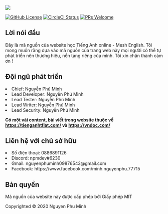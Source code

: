 
<a href="http://mesh-english.000webhostapp.com" target="_blank"><img src="https://github.com/nguyenphuminh/Mesh-Source/blob/master/thumbnail.png"></a>

[![GitHub License](https://img.shields.io/badge/license-MIT-blue.svg)](https://github.com/nguyenphuminh/Mesh-Source/blob/master/LICENSE)
[![CircleCI Status](https://circleci.com/gh/nguyenphuminh/Mesh-English.svg?style=shield&circle-token=:circle-token)](https://circleci.com/gh/nguyenphuminh/Mesh-English)
[![PRs Welcome](https://img.shields.io/badge/PRs-welcome-blue.svg)](https://mesh-english.000webhostapp.com)

## Lời nói đầu
Đây là mã nguồn của website học Tiếng Anh online - Mesh English. Tôi mong muốn rằng dựa vào mã nguồn của trang web này mọi người có thể tự phát triển nên thương hiệu, nền tảng riêng của mình. Tôi xin chân thành cảm ơn !

## Đội ngũ phát triển
<li>Chief: Nguyễn Phú Minh

<li>Lead Developer: Nguyễn Phú Minh</li>

<li>Lead Tester: Nguyễn Phú Minh</li>

<li>Lead Writer: Nguyễn Phú Minh</li>

<li>Lead Security: Nguyễn Phú Minh</li>

<b>Có một vài content, bài viết trong website thuộc về https://tienganhtflat.com/ và https://vndoc.com/ </b>

## Liên hệ với chủ sở hữu
<li>Số điện thoại: 0886891126</li>

<li>Discord: npmdev#6230</li>

<li>Gmail: nguyenphuminh09876543@gmail.com</li>

<li>Facebook: https://www.facebook.com/minh.nguyenphu.77715</li>


## Bản quyền
Mã nguồn của website này được cấp phép bởi Giấy phép MIT

Copyrighted © 2020 Nguyen Phu Minh
